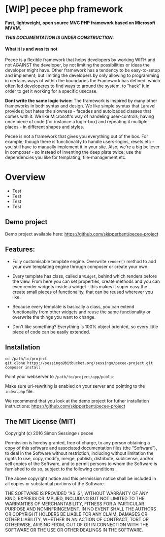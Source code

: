 # [WIP] pecee php framework

**Fast, lightweight, open source MVC PHP framework based on Microsoft MVVM.**

***THIS DOCUMENTATION IS UNDER CONSTRUCTION.***

#### What it is and was its not

Pecee is a flexible framework that helps developers by working WITH and not AGAINST the developer, by not limiting the possibilities or ideas the developer might have. Other framework has a tendency to be easy-to-setup and implement; but limiting the developers by only allowing to programming in certains ways of within the boundaries the Framework has defined, which often led developeres to find ways to around the system, to "hack" it in order to get it working for a specific usecase.

**Dont write the same logic twice:**
The framework is inspired by many other frameworks in both syntax and design. We like simple symtax that Laravel provides; but hates the slowness - facades and autoloaded classes that comes with it. We like Microsoft's way of handeling user-controls; having once piece of code (for instance a login-box) and repeating it multiple places - in different shapes and styles.

Pecee is not a framework that gives you everything out of the box. For example; though there is functionality to handle users-logins, resets etc - you still have to manually implement it in your site. Also; we're a big believer in composer - so instead of inventing the deep plate twice; use the dependencies you like for templating; file-management etc.

# Overview

- Test
 - Test
- Test
 - Test

## Demo project

Demo project available here: https://github.com/skipperbent/pecee-project

## Features:

- Fully customisable template engine. Overwrite `render()` method to add your own templating engine through composer or create your own.

- Every template has class, called a `Widget`, behind which renders before the view. From here you can set properties, create methods and you can even render widgets inside a widget - this makes it super easy the create small pieces of functionality, that can be reused wherever you like.

- Because every template is basically a class, you can extend functionality from other widgets and reuse the same functionality or overwrite the things you want to change.

- Don't like something? Everything is 100% object oriented, so every little piece of code can be easily extended.

## Installation

```
cd /path/to/project
git clone https://sessingo@bitbucket.org/sessingo/pecee-project.git
composer install
```

Point your webserver to ```/path/to/project/app/public```

Make sure url-rewriting is enabled on your server and pointing to the ```index.php``` file.

We recommend that you look at the demo project for futher installation instructions:
https://github.com/skipperbent/pecee-project

## The MIT License (MIT)

Copyright (c) 2016 Simon Sessingø / pecee

Permission is hereby granted, free of charge, to any person obtaining a copy
of this software and associated documentation files (the "Software"), to deal
in the Software without restriction, including without limitation the rights
to use, copy, modify, merge, publish, distribute, sublicense, and/or sell
copies of the Software, and to permit persons to whom the Software is
furnished to do so, subject to the following conditions:

The above copyright notice and this permission notice shall be included in all
copies or substantial portions of the Software.

THE SOFTWARE IS PROVIDED "AS IS", WITHOUT WARRANTY OF ANY KIND, EXPRESS OR
IMPLIED, INCLUDING BUT NOT LIMITED TO THE WARRANTIES OF MERCHANTABILITY,
FITNESS FOR A PARTICULAR PURPOSE AND NONINFRINGEMENT. IN NO EVENT SHALL THE
AUTHORS OR COPYRIGHT HOLDERS BE LIABLE FOR ANY CLAIM, DAMAGES OR OTHER
LIABILITY, WHETHER IN AN ACTION OF CONTRACT, TORT OR OTHERWISE, ARISING FROM,
OUT OF OR IN CONNECTION WITH THE SOFTWARE OR THE USE OR OTHER DEALINGS IN THE
SOFTWARE.

